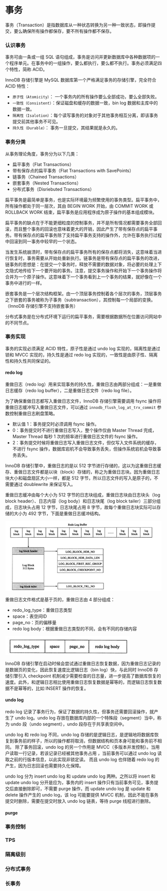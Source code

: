 # 事务

事务（Transaction）是指数据库从一种状态转换为另一种一致状态，即操作提交，要么确保所有操作都保存，要不所有操作都不保存。

### 认识事务

事务可由一条或一组 SQL 语句组成，事务是访问并更新数据库中各种数据项的一个程序单元。在事务中的一组操作，要么都执行，要么都不执行。事务必须满足四个特性，简称 ACID。

InnoDB 存储引擎是 MySQL 数据库第一个严格满足事务的存储引擎，完全符合 ACID 特性：
- `原子性（Atomicity）`： 一个事务内的所有操作要么全部成功，要么全部失败。
- `一致性（Consistent）`：保证磁盘和缓存的数据一致，bin log 数据和主库中的数据一致。
- `隔离性（Isalotion）`：每个读写事务的对象对于其他事务相互分离，即该事务提交前其他事务不可见。
- `持久性（Durable）`： 事务一旦提交，其结果就是永久的。

### 事务分类

从事务理论角度，事务分为以下几类：
- 扁平事务（Flat Transactions）
- 带有保存点的扁平事务（Flat Transactions with SavePoints）
- 链事务（Chained Transactions）
- 嵌套事务（Nested Transactions）
- 分布式事务（Disriebuted Transactions）

扁平事务是最简单是事务，也是实际环境最为频繁使用的事务类型。扁平事务中，所有操作都处于同一层次，其由 BEGIN WORK 开始，由 COMMIT WORK 或 ROLLBACK WORK 结束，扁平事务是应用程序成为原子操作的基本组成模块。

扁平事务的缺点在于不能更细粒度的控制事务，并不是所有情况都需要事务全部回滚，而且整个事务的回滚也意味着更大的开销，因此产生了带有保存点的扁平事务。带有保存点的扁平事务除了支持扁平事务支持的操作外，允许在事务执行过程中回滚到同一事务中较早的一个状态。

当发生系统崩溃时，带有保存点的扁平事务所有的保存点都将消失，这意味着当进行恢复时，事务需要从开始处重新执行。链事务是带有保存点的扁平事务的改进，链事务的思想是：在提交一个事务时，释放不需要的数据对象，将必要的处理上下文隐式地传给下一个要开始的事务。注意，提交事务操作和开始下一个事务操作将合并为一个原子操作。这意味着下一个事务看到上一个事务的结果，就好像在一个事务中进行的一样。

嵌套事务是一个层次结构框架。由一个顶层事务控制着各个层次的事务，顶层事务之下嵌套的事务被称为子事务（subtransaction），其控制每一个局部的变换。（InnoDB 存储引擎不支持嵌套事务）

分布式事务是在分布式环境下运行的扁平事务，需要根据数据所在位置访问网站中的不同节点。

### 事务实现

事务的实现必须满足 ACID 特性，原子性是通过 undo log 实现的，隔离性是通过锁和 MVCC 实现的，持久性是通过 redo log 实现的，一致性是由原子性、隔离性和持久性共同保证的。

#### redo log

重做日志（redo log）用来实现事务的持久性，重做日志由两部分组成：一是重做日志缓存（redo log buffer），二是重做日志文件（redo log file）。

为了确保重做日志都写入重做日志文件，InnoDB 存储引擎需要调用 fsync 操作将重做日志缓冲写入重做日志文件，可以通过 `innodb_flush_log_at_trx_commit` 参数控制重做日志刷盘策略。
- 默认值 1：事务提交时必须调用 fsync 操作。
- 0：事务提交时不进行重做日志写入，整个操作仅由 Master Thread 完成，Master Thread 每秒 1 次的频率进行重做日志文件的 fsync 操作。
- 2：事务提交时候将重做日志写入重做日志文件，但仅写入文件系统的缓存，不进行 fsync 操作，数据库宕机不会导致事务丢失，但操作系统宕机会导致事务丢失。

InnoDB 存储引擎中，重做日志的是以 512 字节进行存储的，这以为这重做日志缓存、重做日志文件都是以块（block）存储的，称之为重做日志块。因为重做日志块大小和磁盘扇区大小一样，都是 512 字节，所以日志文件的写入是原子的，不需要通过 doublewrite 来保证写入。

重做日志缓冲由每个大小为 512 字节的日志块组成，重做日志块由日志块头（log block header）、日志内容（log body）和日志块尾（log block tailer）三部分组成，日志块头占用 12 字节，日志块尾占用 8 字节，故每个重做日志块实际可以存储的大小为 492 字节，下面是重做日志缓冲结构。

<div align="left">
    <img src="https://github.com/lazecoding/Note/blob/main/images/mysql/重做日志缓冲结构.png" width="600px">
</div>

重做日志文件格式是基于页的，重做日志由 4 部分组成：
- redo_log_type：重做日志类型
- space：表空间ID
- page_no：页的偏移量
- redo log body：根据重做日志类型的不同，会有不同的存储内容

<div align="left">
    <img src="https://github.com/lazecoding/Note/blob/main/images/mysql/重做日志文件结构.png" width="400px">
</div>

InnoDB 存储引擎在启动时候会尝试通过重做日志恢复数据，因为重做日志记录的是数据页的变化，因此恢复速度比逻辑日志（bin log）快，与此同时 InnoDB 存储引擎引入 checkpoint 机制减少需要检查的日志量，进一步提高了数据库恢复的速度。此外，和逻辑日志相比使用重做日志恢复数据是幂等的，而逻辑日志恢复数据不是幂等的，比如 INSERT 操作的恢复。

#### undo log

redo log 记录了事务行为，保证了数据的持久性，但事务还需要回滚操作，就产生了 undo log。undo log 存放在数据库内部的一个特殊段（segment）当中，称为 undo 段（undo segment），undo 段存在于共享表空间中。

undo log 和 redo log 不同，undo log 存储的是逻辑日志，是逻辑地将数据库恢复到事务前的样子，所以的操作都将取消，但数据结构和页本身可能和事务前不相同。
除了事务回滚，undo log 的另一个作用是 MVCC（多版本并发控制）。当用户读取一行记录，若该记录已经被其他事务占用 ，当前事务可以通过 undo log 读取之前的行版本信息，以此实现非锁定读。
而且 undo log 也伴随着 redo log 的产生，因为日志回滚也需要持久化保障。

undo log 分为 insert undo log 和 update undo log 两种。之所以将 insert 和 update undo log 分开是应为，事务内的 insert 操作只有当前事务可见，事务提交后直接删除即可，不需要 purge 操作，而 update undo log 是 update 和 delete 操作产生的 undo log，该 log 可能要提供 MVCC  机制，因此不能在事务提交时删除，需要在提交时放入 undo log 链表，等待 purge 线程进行删除。

#### purge

####

### 事务控制


### TPS


### 隔离级别


### 分布式事务


### 长事务